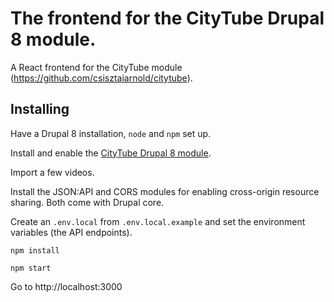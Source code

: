 # The frontend for the CityTube Drupal 8 module.

A React frontend for the CityTube module (https://github.com/csisztaiarnold/citytube).

## Installing

Have a Drupal 8 installation, `node` and `npm` set up.

Install and enable the [CityTube Drupal 8 module](https://github.com/csisztaiarnold/citytube).

Import a few videos.

Install the JSON:API and CORS modules for enabling cross-origin resource sharing. Both come with Drupal core.

Create an `.env.local` from `.env.local.example` and set the environment variables (the API endpoints).

```
npm install
```

```
npm start
```

Go to http://localhost:3000